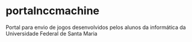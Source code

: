 # portalnccmachine
Portal para envio de jogos desenvolvidos pelos alunos da informática da Universidade Federal de Santa Maria
